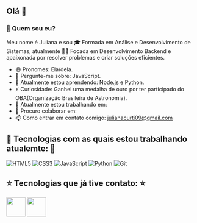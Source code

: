 ## Olá 👋

### 🤔 Quem sou eu?
Meu nome é Juliana e sou 🎓 Formada em Análise e Desenvolvimento de Sistemas, atualmente 👨‍💻 Focada em Desenvolvimento Backend e apaixonada por resolver problemas e criar soluções eficientes.
- 😄 Pronomes: Ela/dela.
- 💬 Pergunte-me sobre: JavaScript.
- 🌱 Atualmente estou aprendendo: Node.js e Python.
- ⚡ Curiosidade: Ganhei uma medalha de ouro por ter participado do OBA(Organização Brasileira de Astronomia).
- 🔭 Atualmente estou trabalhando em: 
- 👯 Procuro colaborar em: 
- 📫 Como entrar em contato comigo: julianacurti09@gmail.com

## 🌟 Tecnologias com as quais estou trabalhando atualemte: 🌟
 ![HTML5](https://img.shields.io/badge/HTML5-E34F26?style=for-the-badge&logo=html5&logoColor=white)
 ![CSS3](https://img.shields.io/badge/CSS3-1572B6?style=for-the-badge&logo=css3&logoColor=white)
 ![JavaScript](https://img.shields.io/badge/JavaScript-323330?style=for-the-badge&logo=javascript&logoColor=F7DF1E)
 ![Python](https://img.shields.io/badge/Python-FFD43B?style=for-the-badge&logo=python&logoColor=blue)
 ![Git](https://img.shields.io/badge/GIT-E44C30?style=for-the-badge&logo=git&logoColor=white)

          

## ⭐ Tecnologias que já tive contato: ⭐
<img src="https://cdn.jsdelivr.net/gh/devicons/devicon@latest/icons/c/c-original.svg" width="50px" /> <img src="https://cdn.jsdelivr.net/gh/devicons/devicon@latest/icons/java/java-original-wordmark.svg" width="50px" height="50px" />

          

          
